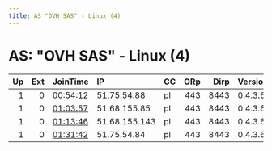 ```yaml
---
title: AS "OVH SAS" - Linux (4)
---
```


# AS: "OVH SAS" - Linux (4)

|   Up |   Ext | JoinTime                                                                                            | IP            | CC   |   ORp |   Dirp | Version   | Contact   | Nickname   |   eFamMembers |
|-----:|------:|:----------------------------------------------------------------------------------------------------|:--------------|:-----|------:|-------:|:----------|:----------|:-----------|--------------:|
|    1 |     0 | [00:54:12](https://metrics.torproject.org/rs.html#details/42949C1EC1FEC5E30197E269FE7850CCA2FD0C0D) | 51.75.54.88   | pl   |   443 |   8443 | 0.4.3.6   | None      | Unnamed    |             1 |
|    1 |     0 | [01:03:57](https://metrics.torproject.org/rs.html#details/5832D3CB2850C37B7CA4C55B575DC4174636162E) | 51.68.155.85  | pl   |   443 |   8443 | 0.4.3.6   | None      | Unnamed    |             1 |
|    1 |     0 | [01:13:46](https://metrics.torproject.org/rs.html#details/25370B6EB383700E46FCC6AD85274120D46F7F65) | 51.68.155.143 | pl   |   443 |   8443 | 0.4.3.6   | None      | Unnamed    |             1 |
|    1 |     0 | [01:31:42](https://metrics.torproject.org/rs.html#details/BFBD954BE6225FFF1464E66AE647AAD6042936DD) | 51.75.54.84   | pl   |   443 |   8443 | 0.4.3.6   | None      | Unnamed    |             1 |
